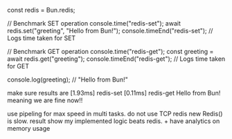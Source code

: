const redis = Bun.redis;

// Benchmark SET operation
console.time("redis-set");
await redis.set("greeting", "Hello from Bun!");
console.timeEnd("redis-set"); // Logs time taken for SET

// Benchmark GET operation
console.time("redis-get");
const greeting = await redis.get("greeting");
console.timeEnd("redis-get"); // Logs time taken for GET

console.log(greeting); // "Hello from Bun!"

make sure results are [1.93ms] redis-set
[0.11ms] redis-get
Hello from Bun! meaning we are fine now!!

use pipeling for max speed in multi tasks.
do not use TCP redis new Redis() is slow.
result show my implemented logic beats redis. + have analytics on memory usage